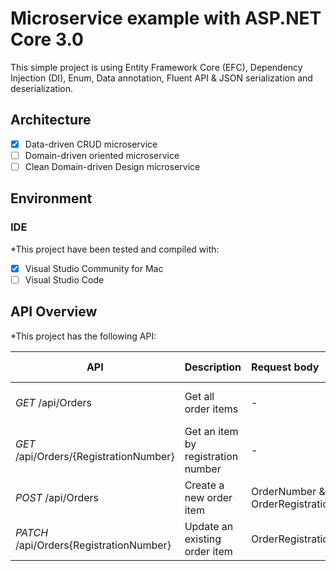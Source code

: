 # Microservice example with ASP.NET Core 3.0
This simple project is using Entity Framework Core (EFC), Dependency Injection (DI), Enum, Data annotation, Fluent API & JSON serialization and deserialization.

## Architecture
- [x] Data-driven CRUD microservice
- [ ] Domain-driven oriented microservice
- [ ] Clean Domain-driven Design microservice

## Environment
### IDE
*This project have been tested and compiled with:

- [x] Visual Studio Community for Mac
- [ ] Visual Studio Code

## API Overview ##
*This project has the following API:

|API|Description|Request body|Response body|
|-|:-|:-|:-|
| *GET* /api/Orders | Get all order items | - | Array of orders items |
| *GET* /api/Orders/{RegistrationNumber} | Get an item by registration number | - | Order item |
| *POST* /api/Orders | Create a new order item | OrderNumber & OrderRegistrationNumber  | Order item |
| *PATCH* /api/Orders{RegistrationNumber}  | Update an existing order item | OrderRegistrationNumber | Order item |
